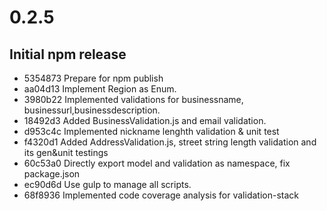 # 0.2.5
## Initial npm release

- 5354873 Prepare for npm publish
- aa04d13 Implement Region as Enum.
- 3980b22 Implemented validations for businessname, businessurl,businessdescription.
- 18492d3 Added BusinessValidation.js and email validation.
- d953c4c Implemented nickname lenghth validation & unit test
- f4320d1 Added AddressValidation.js, street string length validation and its gen&unit testings
- 60c53a0 Directly export model and validation as namespace, fix package.json
- ec90d6d Use gulp to manage all scripts.
- 68f8936 Implemented code coverage analysis for validation-stack
